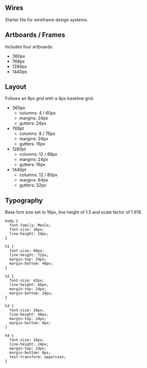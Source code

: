 ## Wires
Starter file for wireframe design systems.

## Artboards / Frames

Includes four artboards:
* 360px
* 768px
* 1280px
* 1440px

## Layout

Follows an 8px grid with a 4px baseline grid.

* 360px
  * columns: 4 / 60px
  * margins: 24px
  * gutters: 24px
* 768pt
  * columns: 8 / 76px
  * margins: 24px
  * gutters: 16px
* 1280pt
  * columns: 12 / 88px
  * margins: 24px
  * gutters: 16px
* 1440pt
  * columns: 12 / 80px
  * margins: 64px
  * gutters: 32px

## Typography

Base font size set to 16px, line height of 1.5 and scale factor of 1.618.

```
body {
  font-family: Menlo;
  font-size: 16px;
  line-height: 24px;
}

h1 {
  font-size: 68px;
  line-height: 72px;
  margin-top: 24px;
  margin-bottom: 48px;
}

h2 {
  font-size: 42px;
  line-height: 48px;
  margin-top: 24px;
  margin-bottom: 24px;
}

h3 {
  font-size: 26px;
  line-height: 48px;
  margin-top: 24px;
  margin-bottom: 0px;
}

h4 {
  font-size: 16px;
  line-height: 24px;
  margin-top: 24px;
  margin-bottom: 0px;
  text-transform: uppercase;
}
```

